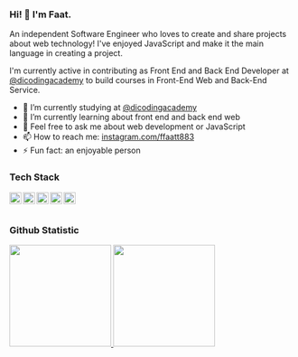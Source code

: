 ### Hi! 👋 I'm Faat.

An independent Software Engineer who loves to create and share projects about web technology! I've enjoyed JavaScript and make it the main language in creating a project.

I'm currently active in contributing as Front End and Back End Developer at <a href="https://github.com/dicodingacademy">@dicodingacademy</a> to build courses in Front-End Web and Back-End Service.

- 🔭 I’m currently studying at <a href="https://github.com/dicodingacademy">@dicodingacademy</a>
- 🌱 I’m currently learning about front end and back end web
- 💬 Feel free to ask me about web development or JavaScript
- 📫 How to reach me: [instagram.com/ffaatt883](https://www.instagram.com/ffaatt883/)
- ⚡ Fun fact: an enjoyable person 

### Tech Stack
  <a href="#"><img align="left" alt="JavaScript" title="JavaScript" width="21px" src="https://upload.wikimedia.org/wikipedia/commons/9/99/Unofficial_JavaScript_logo_2.svg" /></a>
  <a href="https://nodejs.org/"><img align="left" alt="NodeJS" title="NodeJS" width="21px" src="https://seeklogo.com/images/N/nodejs-logo-FBE122E377-seeklogo.com.png" /></a>
  <a href="https://reactjs.org/"><img align="left" alt="React" title="React" width="21px" src="https://cdn.worldvectorlogo.com/logos/react-2.svg" /></a>
  <a href="https://hapi.dev/"><img align="left" alt="Hapi" title="Hapi (NodeJS HTTP Framework)" width="21px" src="https://avatars.githubusercontent.com/u/3774533?s=200&v=4" /></a>
  <a href="https://nextjs.org/"><img align="left" alt="Next" title="Next (React SSR Framework)" width="21px" src="https://iconape.com/wp-content/files/gm/82643/svg/next-js.svg" /></a>
  <br>
  <br>
  
### Github Statistic
<p align="left">
<a href="https://github.com/SyafaatAkbar123">
  <img height="180em" src="https://github-readme-stats-eight-theta.vercel.app/api?username=SyafaatAkbar123&show_icons=true&theme=algolia&include_all_commits=true&count_private=true"/>
  <img height="180em" src="https://github-readme-stats-eight-theta.vercel.app/api/top-langs/?username=SyafaatAkbar12&layout=compact&langs_count=8&theme=algolia"/>
</a>
</p>
